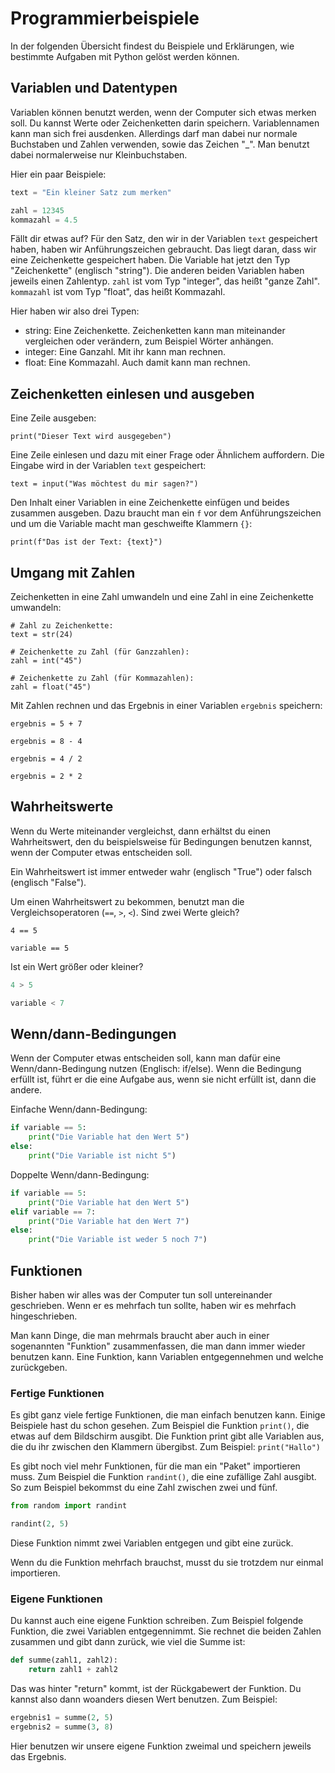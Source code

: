 # Programmierbeispiele

In der folgenden Übersicht findest du Beispiele und Erklärungen, wie bestimmte Aufgaben mit Python gelöst werden können.

## Variablen und Datentypen

Variablen können benutzt werden, wenn der Computer sich etwas merken soll. Du kannst Werte oder Zeichenketten darin
speichern. Variablennamen kann man sich frei ausdenken. Allerdings darf man dabei nur normale Buchstaben und Zahlen 
verwenden, sowie das Zeichen "_". Man benutzt dabei normalerweise nur Kleinbuchstaben.

Hier ein paar Beispiele:
```python
text = "Ein kleiner Satz zum merken"

zahl = 12345
kommazahl = 4.5
```

Fällt dir etwas auf? Für den Satz, den wir in der Variablen `text` gespeichert haben, haben wir Anführungszeichen 
gebraucht. Das liegt daran, dass wir eine Zeichenkette gespeichert haben. Die Variable hat jetzt den Typ "Zeichenkette"
(englisch "string").
Die anderen beiden Variablen haben jeweils einen Zahlentyp. `zahl` ist vom Typ "integer", das heißt "ganze Zahl".
`kommazahl` ist vom Typ "float", das heißt Kommazahl.

Hier haben wir also drei Typen:
- string: Eine Zeichenkette. Zeichenketten kann man miteinander vergleichen oder verändern, zum Beispiel Wörter anhängen.
- integer: Eine Ganzahl. Mit ihr kann man rechnen.
- float: Eine Kommazahl. Auch damit kann man rechnen. 


## Zeichenketten einlesen und ausgeben

Eine Zeile ausgeben:
```
print("Dieser Text wird ausgegeben")
```

Eine Zeile einlesen und dazu mit einer Frage oder Ähnlichem auffordern. Die Eingabe wird in der Variablen `text` gespeichert:
```
text = input("Was möchtest du mir sagen?")
```

Den Inhalt einer Variablen in eine Zeichenkette einfügen und beides zusammen ausgeben. Dazu braucht man ein `f` vor dem
Anführungszeichen und um die Variable macht man geschweifte Klammern `{}`:
```
print(f"Das ist der Text: {text}")
```

## Umgang mit Zahlen
Zeichenketten in eine Zahl umwandeln und eine Zahl in eine Zeichenkette umwandeln:
```
# Zahl zu Zeichenkette:
text = str(24)

# Zeichenkette zu Zahl (für Ganzzahlen):
zahl = int("45")

# Zeichenkette zu Zahl (für Kommazahlen):
zahl = float("45")
```

Mit Zahlen rechnen und das Ergebnis in einer Variablen `ergebnis` speichern:
```
ergebnis = 5 + 7

ergebnis = 8 - 4

ergebnis = 4 / 2

ergebnis = 2 * 2
```

## Wahrheitswerte

Wenn du Werte miteinander vergleichst, dann erhältst du einen Wahrheitswert, den du beispielsweise für Bedingungen
benutzen kannst, wenn der Computer etwas entscheiden soll.

Ein Wahrheitswert ist immer entweder wahr (englisch "True") oder falsch (englisch "False").

Um einen Wahrheitswert zu bekommen, benutzt man die Vergleichsoperatoren (`==`, `>`, `<`).
Sind zwei Werte gleich?
```
4 == 5

variable == 5
```

Ist ein Wert größer oder kleiner?
```python
4 > 5

variable < 7
```

## Wenn/dann-Bedingungen

Wenn der Computer etwas entscheiden soll, kann man dafür eine Wenn/dann-Bedingung nutzen (Englisch: if/else).
Wenn die Bedingung erfüllt ist, führt er die eine Aufgabe aus, wenn sie nicht erfüllt ist, dann die andere.

Einfache Wenn/dann-Bedingung:
```python
if variable == 5:
    print("Die Variable hat den Wert 5")
else:
    print("Die Variable ist nicht 5")
```

Doppelte Wenn/dann-Bedingung:
```python
if variable == 5:
    print("Die Variable hat den Wert 5")
elif variable == 7:
    print("Die Variable hat den Wert 7")
else:
    print("Die Variable ist weder 5 noch 7")
```

## Funktionen

Bisher haben wir alles was der Computer tun soll untereinander geschrieben. Wenn er es mehrfach tun sollte,
haben wir es mehrfach hingeschrieben.

Man kann Dinge, die man mehrmals braucht aber auch in einer sogenannten "Funktion" zusammenfassen, die man
dann immer wieder benutzen kann. Eine Funktion, kann Variablen entgegennehmen und welche zurückgeben.

### Fertige Funktionen
Es gibt ganz viele fertige Funktionen, die man einfach benutzen kann. Einige Beispiele hast du schon 
gesehen. Zum Beispiel die Funktion `print()`, die etwas auf dem Bildschirm ausgibt.
Die Funktion print gibt alle Variablen aus, die du ihr zwischen den Klammern übergibst.
Zum Beispiel: `print("Hallo")`

Es gibt noch viel 
mehr Funktionen, für die man ein "Paket" importieren muss. Zum Beispiel die Funktion `randint()`, die
eine zufällige Zahl ausgibt. So zum Beispiel bekommst du eine Zahl zwischen zwei und fünf.

```python
from random import randint

randint(2, 5)
``` 
Diese Funktion nimmt zwei Variablen entgegen und gibt eine zurück.

Wenn du die Funktion mehrfach brauchst, musst du sie trotzdem nur einmal importieren.

### Eigene Funktionen
Du kannst auch eine eigene Funktion schreiben. Zum Beispiel folgende Funktion, die 
zwei Variablen entgegennimmt. Sie rechnet die beiden Zahlen zusammen und gibt dann zurück,
wie viel die Summe ist:

```python
def summe(zahl1, zahl2):
    return zahl1 + zahl2
```

Das was hinter "return" kommt, ist der Rückgabewert der Funktion. Du kannst also dann
woanders diesen Wert benutzen. Zum Beispiel:

```python
ergebnis1 = summe(2, 5)
ergebnis2 = summe(3, 8)
```

Hier benutzen wir unsere eigene Funktion zweimal und speichern jeweils das Ergebnis.
